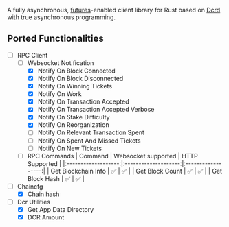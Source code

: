 A fully asynchronous, [futures](https://github.com/rust-lang/futures-rs)-enabled client
library for Rust based on [Dcrd](https://github.com/decred/dcrd) with true asynchronous programming.

## Ported Functionalities
- [ ] RPC Client
    - [ ] Websocket Notification
        - [x] Notify On Block Connected
        - [x] Notify On Block Disconnected
        - [x] Notify On Winning Tickets
        - [x] Notify On Work
        - [x] Notify On Transaction Accepted
        - [x] Notify On Transaction Accepted Verbose
        - [x] Notify On Stake Difficulty
        - [x] Notify On Reorganization
        - [ ] Notify On Relevant Transaction Spent
        - [ ] Notify On Spent And Missed Tickets
        - [ ] Notify On New Tickets

    - [ ] RPC Commands
        |        Command      |  Websocket supported |   HTTP Supported   |
        |:-------------------:|:--------------------:|:------------------:|
        | Get Blockchain Info |  :white_check_mark:  | :white_check_mark: |
        | Get Block Count     |  :white_check_mark:  | :white_check_mark: |
        | Get Block Hash      |  :white_check_mark:  | :white_check_mark: |

- [ ] Chaincfg
    - [x] Chain hash

- [ ] Dcr Utilities
    - [x] Get App Data Directory
    - [x] DCR Amount
